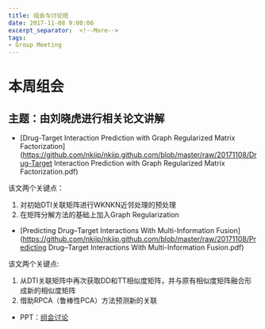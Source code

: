```yaml
---
title: 组会与讨论班
date: 2017-11-08 9:00:00
excerpt_separator:  <!--More-->
tags:
- Group Meeting
---
```


# 本周组会

## 主题：由刘晓虎进行相关论文讲解

* [Drug-Target Interaction Prediction with Graph Regularized Matrix Factorization](https://github.com/nkiip/nkiip.github.com/blob/master/raw/20171108/Drug-Target Interaction Prediction with Graph Regularized Matrix Factorization.pdf)

该文两个关键点：
1. 对初始DTI关联矩阵进行WKNKN近邻处理的预处理
2. 在矩阵分解方法的基础上加入Graph Regularization

* [Predicting Drug–Target Interactions With Multi-Information Fusion](https://github.com/nkiip/nkiip.github.com/blob/master/raw/20171108/Predicting Drug–Target Interactions With Multi-Information Fusion.pdf)

该文两个关键点:
1. 从DTI关联矩阵中再次获取DD和TT相似度矩阵，并与原有相似度矩阵融合形成新的相似度矩阵
2. 借助RPCA（鲁棒性PCA）方法预测新的关联

* PPT：[组会讨论](https://github.com/nkiip/nkiip.github.com/blob/master/raw/20171108/组会汇报.pptx)